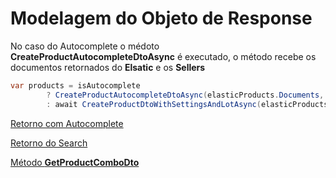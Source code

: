 # Modelagem do Objeto de Response

No caso do Autocomplete o médoto **CreateProductAutocompleteDtoAsync**  é executado, o método recebe os documentos retornados do **Elsatic** e os **Sellers**

```csharp
var products = isAutocomplete
        ? CreateProductAutocompleteDtoAsync(elasticProducts.Documents, sellers)
        : await CreateProductDtoWithSettingsAndLotAsync(elasticProducts.Documents.ToList(), customers, sellers);
```

[Retorno com Autocomplete](Modelagem%20do%20Objeto%20de%20Response%201d2f50adc1944cefaedcb32abdb343dd/Retorno%20com%20Autocomplete%208be181e74a844d1292c2a1a7b741c555.md)

[Retorno do Search](Modelagem%20do%20Objeto%20de%20Response%201d2f50adc1944cefaedcb32abdb343dd/Retorno%20do%20Search%2031a83f9051194b699b21698f5bc9d0f6.md)

[Método **GetProductComboDto**](Modelagem%20do%20Objeto%20de%20Response%201d2f50adc1944cefaedcb32abdb343dd/Me%CC%81todo%20GetProductComboDto%2047455753da594751886d755cd2848d92.md)